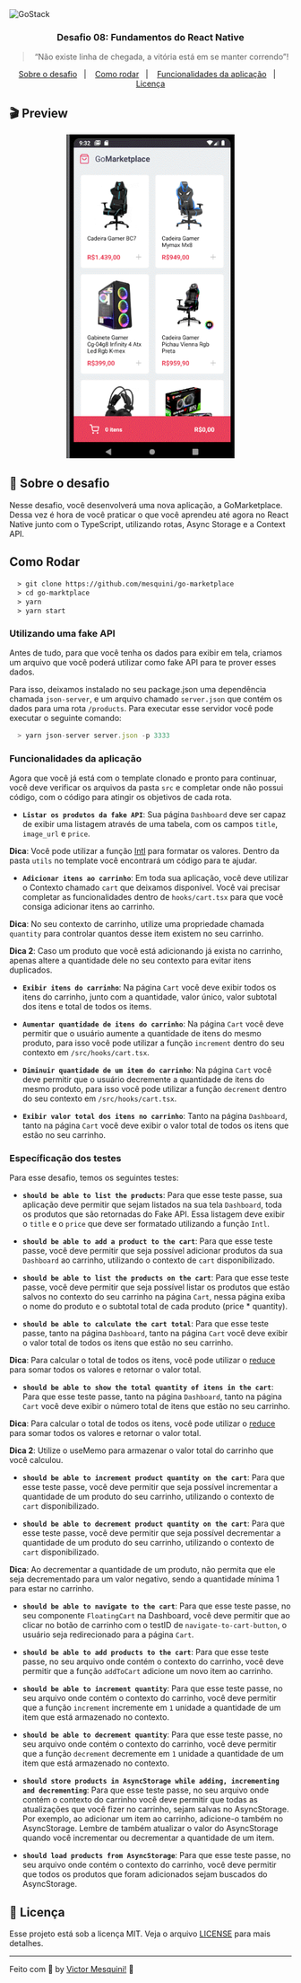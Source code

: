 <img alt="GoStack" src="https://storage.googleapis.com/golden-wind/bootcamp-gostack/header-desafios.png" />

<h3 align="center">
  Desafio 08: Fundamentos do React Native
</h3>

<blockquote align="center">“Não existe linha de chegada, a vitória está em se manter correndo”!</blockquote>

<p align="center">
  <a href="#rocket-sobre-o-desafio">Sobre o desafio</a>&nbsp;&nbsp;&nbsp;|&nbsp;&nbsp;&nbsp;
  <a href="#como-rodar">Como rodar</a>&nbsp;&nbsp;&nbsp;|&nbsp;&nbsp;&nbsp;
  <a href="#funcionalidades-da-aplicação">Funcionalidades da aplicação</a>&nbsp;&nbsp;&nbsp;|&nbsp;&nbsp;&nbsp;
  <a href="#memo-licença">Licença</a>
</p>

## :clapper: Preview

<p align="center">
  <img src=".github/previa.gif" alt="preview" width="300" />
</p>

## :rocket: Sobre o desafio

Nesse desafio, você desenvolverá uma nova aplicação, a GoMarketplace. Dessa vez é hora de você praticar o que você aprendeu até agora no React Native junto com o TypeScript, utilizando rotas, Async Storage e a Context API.

## Como Rodar

```
  > git clone https://github.com/mesquini/go-marketplace
  > cd go-marktplace
  > yarn
  > yarn start
```

### Utilizando uma fake API

Antes de tudo, para que você tenha os dados para exibir em tela, criamos um arquivo que você poderá utilizar como fake API para te prover esses dados.

Para isso, deixamos instalado no seu package.json uma dependência chamada `json-server`, e um arquivo chamado `server.json` que contém os dados para uma rota `/products`. Para executar esse servidor você pode executar o seguinte comando:

```js
  > yarn json-server server.json -p 3333
```

### Funcionalidades da aplicação

Agora que você já está com o template clonado e pronto para continuar, você deve verificar os arquivos da pasta `src` e completar onde não possui código, com o código para atingir os objetivos de cada rota.

- **`Listar os produtos da fake API`**: Sua página `Dashboard` deve ser capaz de exibir uma listagem através de uma tabela, com os campos `title`, `image_url` e `price`.

**Dica**: Você pode utilizar a função [Intl](https://developer.mozilla.org/pt-BR/docs/Web/JavaScript/Reference/Global_Objects/NumberFormat) para formatar os valores. Dentro da pasta `utils` no template você encontrará um código para te ajudar.

- **`Adicionar itens ao carrinho`**: Em toda sua aplicação, você deve utilizar o Contexto chamado `cart` que deixamos disponível. Você vai precisar completar as funcionalidades dentro de `hooks/cart.tsx` para que você consiga adicionar itens ao carrinho.

**Dica**: No seu contexto de carrinho, utilize uma propriedade chamada `quantity` para controlar quantos desse item existem no seu carrinho.

**Dica 2**: Caso um produto que você está adicionando já exista no carrinho, apenas altere a quantidade dele no seu contexto para evitar itens duplicados.

- **`Exibir itens do carrinho`**: Na página `Cart` você deve exibir todos os itens do carrinho, junto com a quantidade, valor único, valor subtotal dos itens e total de todos os items.

- **`Aumentar quantidade de itens do carrinho`**: Na página `Cart` você deve permitir que o usuário aumente a quantidade de itens do mesmo produto, para isso você pode utilizar a função `increment` dentro do seu contexto em `/src/hooks/cart.tsx`.

- **`Diminuir quantidade de um item do carrinho`**: Na página `Cart` você deve permitir que o usuário decremente a quantidade de itens do mesmo produto, para isso você pode utilizar a função `decrement` dentro do seu contexto em `/src/hooks/cart.tsx`.

- **`Exibir valor total dos itens no carrinho`**: Tanto na página `Dashboard`, tanto na página `Cart` você deve exibir o valor total de todos os itens que estão no seu carrinho.

### Específicação dos testes

Para esse desafio, temos os seguintes testes:

- **`should be able to list the products`**: Para que esse teste passe, sua aplicação deve permitir que sejam listados na sua tela `Dashboard`, toda os produtos que são retornadas do Fake API. Essa listagem deve exibir o `title` e o `price` que deve ser formatado utilizando a função `Intl`.

- **`should be able to add a product to the cart`**: Para que esse teste passe, você deve permitir que seja possível adicionar produtos da sua `Dashboard` ao carrinho, utilizando o contexto de `cart` disponibilizado.

- **`should be able to list the products on the cart`**: Para que esse teste passe, você deve permitir que seja possível listar os produtos que estão salvos no contexto do seu carrinho na página `Cart`, nessa página exiba o nome do produto e o subtotal total de cada produto (price \* quantity).

- **`should be able to calculate the cart total`**: Para que esse teste passe, tanto na página `Dashboard`, tanto na página `Cart` você deve exibir o valor total de todos os itens que estão no seu carrinho.

**Dica**: Para calcular o total de todos os itens, você pode utilizar o [reduce](https://developer.mozilla.org/pt-BR/docs/Web/JavaScript/Reference/Global_Objects/Array/reduce) para somar todos os valores e retornar o valor total.

- **`should be able to show the total quantity of itens in the cart`**: Para que esse teste passe, tanto na página `Dashboard`, tanto na página `Cart` você deve exibir o número total de itens que estão no seu carrinho.

**Dica**: Para calcular o total de todos os itens, você pode utilizar o [reduce](https://developer.mozilla.org/pt-BR/docs/Web/JavaScript/Reference/Global_Objects/Array/reduce) para somar todos os valores e retornar o valor total.

**Dica 2**: Utilize o useMemo para armazenar o valor total do carrinho que você calculou.

- **`should be able to increment product quantity on the cart`**: Para que esse teste passe, você deve permitir que seja possível incrementar a quantidade de um produto do seu carrinho, utilizando o contexto de `cart` disponibilizado.

- **`should be able to decrement product quantity on the cart`**: Para que esse teste passe, você deve permitir que seja possível decrementar a quantidade de um produto do seu carrinho, utilizando o contexto de `cart` disponibilizado.

**Dica**: Ao decrementar a quantidade de um produto, não permita que ele seja decrementado para um valor negativo, sendo a quantidade mínima 1 para estar no carrinho.

- **`should be able to navigate to the cart`**: Para que esse teste passe, no seu componente `FloatingCart` na Dashboard, você deve permitir que ao clicar no botão de carrinho com o testID de `navigate-to-cart-button`, o usuário seja redirecionado para a página `Cart`.

- **`should be able to add products to the cart`**: Para que esse teste passe, no seu arquivo onde contém o contexto do carrinho, você deve permitir que a função `addToCart` adicione um novo item ao carrinho.

- **`should be able to increment quantity`**: Para que esse teste passe, no seu arquivo onde contém o contexto do carrinho, você deve permitir que a função `increment` incremente em `1` unidade a quantidade de um item que está armazenado no contexto.

- **`should be able to decrement quantity`**: Para que esse teste passe, no seu arquivo onde contém o contexto do carrinho, você deve permitir que a função `decrement` decremente em `1` unidade a quantidade de um item que está armazenado no contexto.

- **`should store products in AsyncStorage while adding, incrementing and decrementing`**: Para que esse teste passe, no seu arquivo onde contém o contexto do carrinho você deve permitir que todas as atualizações que você fizer no carrinho, sejam salvas no AsyncStorage. Por exemplo, ao adicionar um item ao carrinho, adicione-o também no AsyncStorage. Lembre de também atualizar o valor do AsyncStorage quando você incrementar ou decrementar a quantidade de um item.

- **`should load products from AsyncStorage`**: Para que esse teste passe, no seu arquivo onde contém o contexto do carrinho, você deve permitir que todos os produtos que foram adicionados sejam buscados do AsyncStorage.

## :memo: Licença

Esse projeto está sob a licença MIT. Veja o arquivo [LICENSE](LICENSE) para mais detalhes.

---

Feito com 💜 by [Victor Mesquini!](https://www.linkedin.com/in/mesquini/) :wave:
